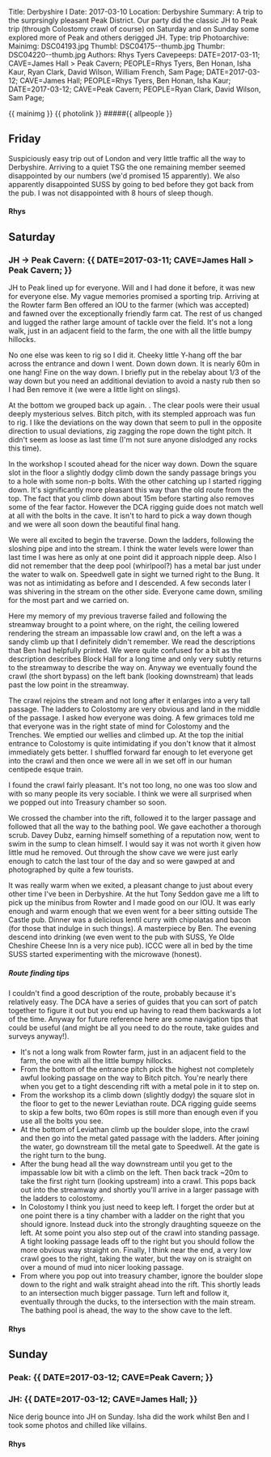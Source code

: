 Title: Derbyshire I
Date: 2017-03-10
Location: Derbyshire
Summary: A trip to the surprsingly pleasant Peak District. Our party did the classic JH to Peak trip (through Colostomy crawl of course) on Saturday and on Sunday some explored more of Peak and others derigged JH.
Type: trip
Photoarchive:
Mainimg: DSC04193.jpg
Thumbl: DSC04175--thumb.jpg
Thumbr: DSC04220--thumb.jpg
Authors: Rhys Tyers
Cavepeeps: DATE=2017-03-11; CAVE=James Hall > Peak Cavern; PEOPLE=Rhys Tyers, Ben Honan, Isha Kaur, Ryan Clark, David Wilson, William French, Sam Page;
           DATE=2017-03-12; CAVE=James Hall; PEOPLE=Rhys Tyers, Ben Honan, Isha Kaur;
           DATE=2017-03-12; CAVE=Peak Cavern; PEOPLE=Ryan Clark, David Wilson, Sam Page;

{{ mainimg }}
{{ photolink }}
#####{{ allpeople }}

## Friday

Suspiciously easy trip out of London and very little traffic all the way to Derbyshire. Arriving to a quiet TSG the one remaining member seemed disappointed by our numbers (we'd promised 15 apparently). We also apparently disappointed SUSS by going to bed before they got back from the pub. I was not disappointed with 8 hours of sleep though.

#### Rhys

## Saturday

### JH -> Peak Cavern: {{ DATE=2017-03-11; CAVE=James Hall > Peak Cavern; }}

JH to Peak lined up for everyone. Will and I had done it before, it was new for everyone else. My vague memories promised a sporting trip. Arriving at the Rowter farm Ben offered an IOU to the farmer (which was accepted) and fawned over the exceptionally friendly farm cat. The rest of us changed and lugged the rather large amount of tackle over the field. It's not a long walk, just in an adjacent field to the farm, the one with all the little bumpy hillocks. 

No one else was keen to rig so I did it. Cheeky little Y-hang off the bar across the entrance and down I went. Down down down. It is nearly 60m in one hang! Fine on the way down. I briefly put in the rebelay about 1/3 of the way down but you need an additional deviation to avoid a nasty rub then so I had Ben remove it (we were a little light on slings).

At the bottom we grouped back up again. . The clear pools were their usual deeply mysterious selves. Bitch pitch, with its stempled approach was fun to rig. I like the deviations on the way down that seem to pull in the opposite direction to usual deviations, zig zagging the rope down the tight pitch. It didn't seem as loose as last time (I'm not sure anyone dislodged any rocks this time). 

In the workshop I scouted ahead for the nicer way down. Down the square slot in the floor a slightly dodgy climb down the sandy passage brings you to a hole with some non-p bolts. With the other catching up I started rigging down. It's significantly more pleasant this way than the old route from the top. The fact that you climb down about 15m before starting also removes some of the fear factor. However the DCA rigging guide does not match well at all with the bolts in the cave. It isn't to hard to pick a way down though and we were all soon down the beautiful final hang.

We were all excited to begin the traverse. Down the ladders, following the sloshing pipe and into the stream. I think the water levels were lower than last time I was here as only at one point did it approach nipple deep. Also I did not remember that the deep pool (whirlpool?) has a metal bar just under the water to walk on. Speedwell gate in sight we turned right to the Bung. It was not as intimidating as before and I descended. A few seconds later I was shivering in the stream on the other side. Everyone came down, smiling for the most part and we carried on.

Here my memory of my previous traverse failed and following the streamway brought to a point where, on the right, the ceiling lowered rendering the stream an impassable low crawl and, on the left a was a sandy climb up that I definitely didn't remember. We read the descriptions that Ben had helpfully printed. We were quite confused for a bit as the description describes Block Hall for a long time and only very subtly returns to the streamway to describe the way on. Anyway we eventually found the crawl (the short bypass) on the left bank (looking downstream) that leads past the low point in the streamway. 

The crawl rejoins the stream and not long after it enlarges into a very tall passage. The ladders to Colostomy are very obvious and land in the middle of the passage. I asked how everyone was doing. A few grimaces told me that everyone was in the right state of mind for Colostomy and the Trenches. We emptied our wellies and climbed up. At the top the initial entrance to Colostomy is quite intimidating if you don't know that it almost immediately gets better. I shuffled forward far enough to let everyone get into the crawl and then once we were all in we set off in our human centipede esque train. 

I found the crawl fairly pleasant. It's not too long, no one was too slow and with so many people its very sociable. I think we were all surprised when we popped out into Treasury chamber so soon. 

We crossed the chamber into the rift, followed it to the larger passage and followed that all the way to the bathing pool. We gave eachother a thorough scrub. Davey Dubz, earning himself something of a reputation now, went to swim in the sump to clean himself. I would say it was not worth it given how little mud he removed. Out through the show cave we were just early enough to catch the last tour of the day and so were gawped at and photographed by quite a few tourists.

It was really warm when we exited, a pleasant change to just about every other time I've been in Derbyshire. At the hut Tony Seddon gave me a lift to pick up the minibus from Rowter and I made good on our IOU. It was early enough and warm enough that we even went for a beer sitting outside The Castle pub. Dinner was a delicious lentil curry with chipolatas and bacon (for those that indulge in such things). A masterpiece by Ben. The evening descend into drinking (we even went to the pub with SUSS, Ye Olde Cheshire Cheese Inn is a very nice pub). ICCC were all in bed by the time SUSS started experimenting with the microwave (honest).

##### Route finding tips

I couldn't find a good description of the route, probably because it's relatively easy. The DCA have a series of guides that you can sort of patch together to figure it out but you end up having to read them backwards a lot of the time. Anyway for future reference here are some navigation tips that could be useful (and might be all you need to do the route, take guides and surveys anyway!).

- It's not a long walk from Rowter farm, just in an adjacent field to the farm, the one with all the little bumpy hillocks. 
- From the bottom of the entrance pitch pick the highest not completely awful looking passage on the way to Bitch pitch. You're nearly there when you get to a tight descending rift with a metal pole in it to step on.
- From the workshop its a climb down (slightly dodgy) the square slot in the floor to get to the newer Leviathan route. DCA rigging guide seems to skip a few bolts, two 60m ropes is still more than enough even if you use all the bolts you see.
- At the bottom of Leviathan climb up the boulder slope, into the crawl and then go into the metal gated passage with the ladders. After joining the water, go downstream till the metal gate to Speedwell. At the gate is the right turn to the bung.
- After the bung head all the way downstream until you get to the impassable low bit with a climb on the left. Then back track ~20m to take the first right turn (looking upstream) into a crawl. This pops back out into the streamway and shortly you'll arrive in a larger passage with the ladders to colostomy.
- In Colostomy I think you just need to keep left. I forget the order but at one point there is a tiny chamber with a ladder on the right that you should ignore. Instead duck into the strongly draughting squeeze on the left. At some point you also step out of the crawl into standing passage. A tight looking passage leads off to the right but you should follow the more obvious way straight on. Finally, I think near the end, a very low crawl goes to the right, taking the water, but the way on is straight on over a mound of mud into nicer looking passage.
- From where you pop out into treasury chamber, ignore the boulder slope down to the right and walk straight ahead into the rift. This shortly leads to an intersection  much bigger passage. Turn left and follow it, eventually through the ducks, to the intersection with the main stream. The bathing pool is ahead, the way to the show cave to the left.

#### Rhys

## Sunday

### Peak: {{ DATE=2017-03-12; CAVE=Peak Cavern; }}
### JH: {{ DATE=2017-03-12; CAVE=James Hall; }}

Nice derig bounce into JH on Sunday. Isha did the work whilst Ben and I took some photos and chilled like villains.

#### Rhys
